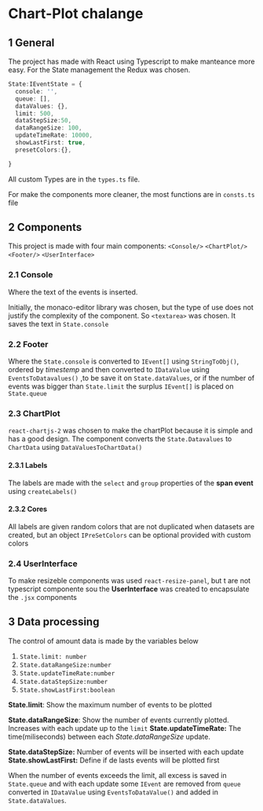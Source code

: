 # Chart-Plot chalange

## 1 General

The project has made with React using Typescript to make manteance more easy. For the State management the Redux was chosen.

```typescript
State:IEventState = {
  console: '',
  queue: [],
  dataValues: {},
  limit: 500,
  dataStepSize:50,
  dataRangeSize: 100,
  updateTimeRate: 10000,
  showLastFirst: true,
  presetColors:{},

}
```

All custom Types are in the `types.ts` file.

For make the components more cleaner, the most functions are in `consts.ts` file

## 2 Components

This project is made with four main components: `<Console/>` `<ChartPlot/>` `<Footer/>` `<UserInterface>`

### 2.1 Console

Where the text of the events is inserted.

Initially, the monaco-editor library was chosen, but the type of use does not justify the complexity of the component. So `<textarea>` was chosen. It saves the text in `State.console`

### 2.2 Footer

Where the `State.console` is converted to `IEvent[]` using `StringToObj()`, ordered by *timestemp* and then converted to `IDataValue` using `EventsToDatavalues()` ,to be save it on `State.dataValues`, or if the number of events was bigger than `State.limit` the surplus `IEvent[]` is placed on `State.queue`

### 2.3 ChartPlot

`react-chartjs-2` was chosen to make the chartPlot because it is simple and has a good design. The component converts the `State.Datavalues` to `ChartData` using `DataValuesToChartData()`

#### 2.3.1 Labels

The labels are made with the `select` and `group` properties of the **span event** using `createLabels()`

#### 2.3.2 Cores

All labels are given random colors that are not duplicated when datasets are created, but an object `IPreSetColors` can be optional provided with custom colors

### 2.4 UserInterface

To make resizeble components was used `react-resize-panel`, but t are not typescript componente sou the **UserInterface** was created to encapsulate the `.jsx` components

## 3 Data processing

The control of amount data  is made by the variables below

1. `State.limit: number`
2. `State.dataRangeSize:number`
3. `State.updateTimeRate:number`
4. `State.dataStepSize:number`
5. `State.showLastFirst:boolean`

**State.limit**: Show the maximum number of events to be plotted

**State.dataRangeSize**: Show the number of events currently plotted. Increases with each update up to the `limit`
**State.updateTimeRate:** The time(miliseconds) between each *State.dataRangeSize* update.

**State.dataStepSize:** Number of events will be inserted with each update
**State.showLastFirst:** Define if de lasts events will be plotted first

When the number of events exceeds the limit, all excess is saved in `State.queue` and with each update some `IEvent` are removed from `queue` converted in `IDataValue` using `EventsToDataValue()` and added in `State.dataValues`.
